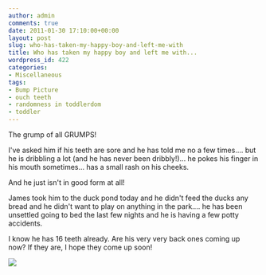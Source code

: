 ```yaml
---
author: admin
comments: true
date: 2011-01-30 17:10:00+00:00
layout: post
slug: who-has-taken-my-happy-boy-and-left-me-with
title: Who has taken my happy boy and left me with...
wordpress_id: 422
categories:
- Miscellaneous
tags:
- Bump Picture
- ouch teeth
- randomness in toddlerdom
- toddler
---
```


The grump of all GRUMPS!  
  
I've asked him if his teeth are sore and he has told me no a few times.... but he is dribbling a lot (and he has never been dribbly!)... he pokes his finger in his mouth sometimes... has a small rash on his cheeks.  
  
And he just isn't in good form at all!  
  
James took him to the duck pond today and he didn't feed the ducks any bread and he didn't want to play on anything in the park.... he has been unsettled going to bed the last few nights and he is having a few potty accidents.  
  
I know he has 16 teeth already.  Are his very very back ones coming up now?  If they are, I hope they come up soon!

![](https://blogger.googleusercontent.com/tracker/251139911615938991-4182534446224596309?l=www.outmumbered.com)
